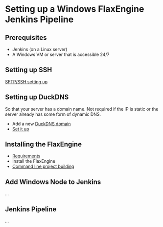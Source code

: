 # Setting up a Windows FlaxEngine Jenkins Pipeline

## Prerequisites

- Jenkins (on a Linux server)
- A Windows VM or server that is accessible 24/7



## Setting up SSH

[SFTP/SSH setting up](https://winscp.net/eng/docs/guide_windows_openssh_server#installing_sftp_ssh_server)

## Setting up DuckDNS

So that your server has a domain name. Not required if the IP is static or the server already has some form of dynamic DNS.

- Add a new [DuckDNS domain](https://www.duckdns.org/domains)
- [Set it up](https://www.duckdns.org/install.jsp)

## Installing the FlaxEngine

- [Requirements](https://docs.flaxengine.com/manual/get-started/requirements.html)
- Install the FlaxEngine
- [Command line project building](https://docs.flaxengine.com/manual/editor/advanced/command-line-access.html)

## Add Windows Node to Jenkins

...

## Jenkins Pipeline

...